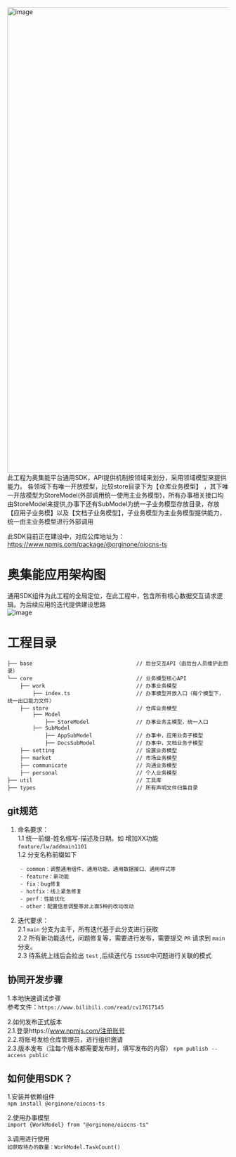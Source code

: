 <img width="1060" alt="image" src="https://user-images.githubusercontent.com/8328012/201800690-9f5e989e-4ed3-4817-85b9-b594ac89fd31.png">  
此工程为奥集能平台通用SDK，API提供机制按领域来划分，采用领域模型来提供能力。  
各领域下有唯一开放模型，比较store目录下为【仓库业务模型】 ，其下唯一开放模型为StoreModel(外部调用统一使用主业务模型)，所有办事相关接口均由StoreModel来提供,办事下还有SubModel为统一子业务模型存放目录，存放【应用子业务模】以及【文档子业务模型】，子业务模型为主业务模型提供能力，统一由主业务模型进行外部调用  
  
  
此SDK目前正在建设中，对应公库地址为：https://www.npmjs.com/package/@orginone/oiocns-ts


# 奥集能应用架构图  
通用SDK组件为此工程的全局定位，在此工程中，包含所有核心数据交互请求逻辑。为后续应用的迭代提供建设思路  
![image](https://user-images.githubusercontent.com/8328012/206221549-9bdf12a3-b56c-473f-933c-d5d30c7537f8.png)



# 工程目录

```
├── base                                 // 后台交互API（由后台人员维护此目录）
└── core                                 // 业务模型核心API
    ├── work                             // 办事业务模型
        ├── index.ts                     // 办事模型开放入口（每个模型下，统一出口能力文件）
    ├── store                            // 仓库业务模型
        ├── Model                       
            ├── StoreModel               // 办事业务主模型，统一入口
        ├── SubModel                     
            ├── AppSubModel              // 办事中，应用业务子模型
            ├── DocsSubModel             // 办事中，文档业务子模型
    ├── setting                          // 设置业务模型
    ├── market                           // 市场业务模型
    ├── communicate                      // 沟通业务模型
    ├── personal                         // 个人业务模型    	 
├── util                                 // 工具库
├── types                                // 所有声明文件归集目录
```

## git规范

1. 命名要求：  
   1.1 统一前缀-姓名缩写-描述及日期。如 增加XX功能 `feature/lw/addmain1101`  
   1.2 分支名称前缀如下  
````
    - common：调整通用组件、通用功能、通用数据接口、通用样式等  
    - feature：新功能  
    - fix：bug修复  
    - hotfix：线上紧急修复  
    - perf：性能优化  
    - other：配置信息调整等非上面5种的改动改动  
````

2. 迭代要求：  
   2.1 `main` 分支为主干，所有迭代基于此分支进行获取  
   2.2 所有新功能迭代，问题修复等，需要进行发布，需要提交 `PR` 请求到 `main` 分支。  
   2.3 待系统上线后会拉出 `test` ,后续迭代与 `ISSUE`中问题进行关联的模式  


## 协同开发步骤

1.本地快速调试步骤  
    参考文件：`https://www.bilibili.com/read/cv17617145`

2.如何发布正式版本  
   2.1.登录https://www.npmjs.com/注册账号  
   2.2.将账号发给仓库管理员，进行组织邀请  
   2.3.版本发布（注每个版本都需要发布时，填写发布的内容）
      `npm publish --access public`

## 如何使用SDK？  
1.安装并依赖组件  
`npm install @orginone/oiocns-ts`  

2.使用办事模型   
`import {WorkModel} from "@orginone/oiocns-ts"`

3.调用进行使用    
`如获取待办的数量：WorkModel.TaskCount()`  



